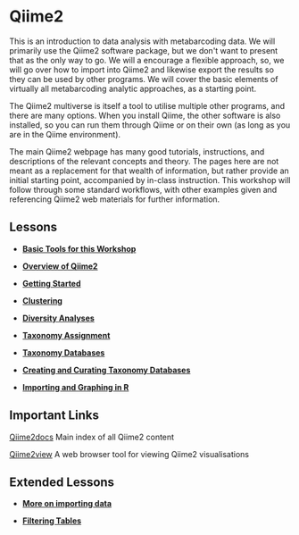 # Qiime2

This is an introduction to data analysis with metabarcoding data. We will primarily use the Qiime2 software package, but we don't want to present that as the only way to go. We will a encourage a flexible approach, so, we will go over how to import into Qiime2 and likewise export the results so they can be used by other programs. We will cover the basic elements of virtually all metabarcoding analytic approaches, as a starting point.

The Qiime2 multiverse is itself a tool to utilise multiple other programs, and there are many options. When you install Qiime, the other software is also installed, so you can run them through Qiime or on their own (as long as you are in the Qiime environment).

The main Qiime2 webpage has many good tutorials, instructions, and descriptions of the relevant concepts and theory. The pages here are not meant as a replacement for that wealth of information, but rather provide an initial starting point, accompanied by in-class instruction. This workshop will follow through some standard workflows, with other examples given and referencing Qiime2 web materials for further information.


## Lessons

* [**Basic Tools for this Workshop**](Metabarcoding_Basics.md)

* [**Overview of Qiime2**](overview.md)

* [**Getting Started**](chapters/getting_started.md)

* [**Clustering**](chapters/denoising_and_clustering.md)

* [**Diversity Analyses**](chapters/diversity_analyses.md)

* [**Taxonomy Assignment**](chapters/taxonomy_classification.md)

* [**Taxonomy Databases**]()

* [**Creating and Curating Taxonomy Databases**]()

* [**Importing and Graphing in R**](chapters/Metabarcoding_analyses_with_R.md)

## Important Links

[Qiime2docs](https://docs.qiime2.org/2019.10/) Main index of all Qiime2 content

[Qiime2view](https://view.qiime2.org/) A web browser tool for viewing Qiime2 visualisations


## Extended Lessons

* [**More on importing data**](chapters/importing_otus_from_other_programs)

* [**Filtering Tables**]()


